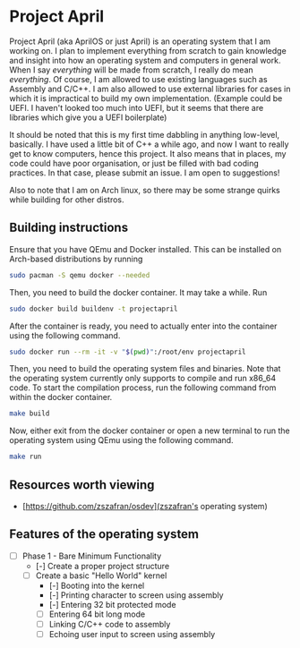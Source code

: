 # Project April

Project April (aka AprilOS or just April) is an operating system that I am working on. I plan to implement everything from scratch to gain knowledge and insight into how an operating system and computers in general work. When I say *everything* will be made from scratch, I really do mean *everything*. Of course, I am allowed to use existing languages such as Assembly and C/C++. I am also allowed to use external libraries for cases in which it is impractical to build my own implementation. (Example could be UEFI. I haven't looked too much into UEFI, but it seems that there are libraries which give you a UEFI boilerplate)

It should be noted that this is my first time dabbling in anything low-level, basically. I have used a little bit of C++ a while ago, and now I want to really get to know computers, hence this project. It also means that in places, my code could have poor organisation, or just be filled with bad coding practices. In that case, please submit an issue. I am open to suggestions!

Also to note that I am on Arch linux, so there may be some strange quirks while building for other distros.

## Building instructions

Ensure that you have QEmu and Docker installed. This can be installed on Arch-based distributions by running

```bash
sudo pacman -S qemu docker --needed
```

Then, you need to build the docker container. It may take a while. Run

```bash
sudo docker build buildenv -t projectapril
```

After the container is ready, you need to actually enter into the container using the following command.

```bash
sudo docker run --rm -it -v "$(pwd)":/root/env projectapril
```

Then, you need to build the operating system files and binaries. Note that the operating system currently only supports to compile and run x86_64 code. To start the compilation process, run the following command from within the docker container.

```bash
make build
```

Now, either exit from the docker container or open a new terminal to run the operating system using QEmu using the following command.

```bash
make run
```

## Resources worth viewing

- [https://github.com/zszafran/osdev](zszafran's operating system)

## Features of the operating system

- [ ] Phase 1 - Bare Minimum Functionality
  - [-] Create a proper project structure
  - [ ] Create a basic "Hello World" kernel
    - [-] Booting into the kernel
    - [-] Printing character to screen using assembly
    - [-] Entering 32 bit protected mode
    - [ ] Entering 64 bit long mode
    - [ ] Linking C/C++ code to assembly
    - [ ] Echoing user input to screen using assembly
